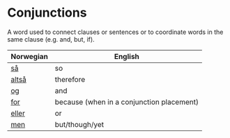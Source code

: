 # Conjunctions

A word used to connect clauses or sentences or to coordinate words in the same clause (e.g. and, but, if).

| Norwegian | English |
| --- | --- |
| [så](https://www.ordnett.no/search?language=no&phrase=så) | so |
| [altså](https://www.ordnett.no/search?language=no&phrase=altså) | therefore |
| [og](https://www.ordnett.no/search?language=no&phrase=og) | and |
| [for](https://www.ordnett.no/search?language=no&phrase=for) | because (when in a conjunction placement) |
| [eller](https://www.ordnett.no/search?language=no&phrase=eller) | or |
| [men](https://www.ordnett.no/search?language=no&phrase=men) | but/though/yet |

